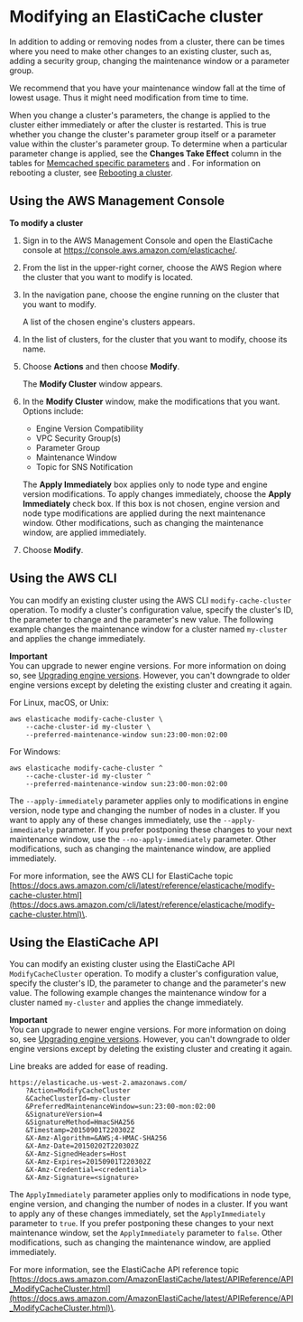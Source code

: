 # Modifying an ElastiCache cluster<a name="Clusters.Modify"></a>

In addition to adding or removing nodes from a cluster, there can be times where you need to make other changes to an existing cluster, such as, adding a security group, changing the maintenance window or a parameter group\.

We recommend that you have your maintenance window fall at the time of lowest usage\. Thus it might need modification from time to time\.

When you change a cluster's parameters, the change is applied to the cluster either immediately or after the cluster is restarted\. This is true whether you change the cluster's parameter group itself or a parameter value within the cluster's parameter group\. To determine when a particular parameter change is applied, see the **Changes Take Effect** column in the tables for [Memcached specific parameters](ParameterGroups.Memcached.md) and  \. For information on rebooting a cluster, see [Rebooting a cluster](Clusters.Rebooting.md)\.

## Using the AWS Management Console<a name="Clusters.Modify.CON"></a>

**To modify a cluster**

1. Sign in to the AWS Management Console and open the ElastiCache console at [ https://console\.aws\.amazon\.com/elasticache/](https://console.aws.amazon.com/elasticache/)\.

1. From the list in the upper\-right corner, choose the AWS Region where the cluster that you want to modify is located\.

1. In the navigation pane, choose the engine running on the cluster that you want to modify\.

   A list of the chosen engine's clusters appears\.

1. In the list of clusters, for the cluster that you want to modify, choose its name\. 

1. Choose **Actions** and then choose **Modify**\. 

   The **Modify Cluster** window appears\.

1. In the **Modify Cluster** window, make the modifications that you want\. Options include:
   + Engine Version Compatibility
   + VPC Security Group\(s\)
   + Parameter Group
   + Maintenance Window
   + Topic for SNS Notification

   The **Apply Immediately** box applies only to node type and engine version modifications\. To apply changes immediately, choose the **Apply Immediately** check box\. If this box is not chosen, engine version and node type modifications are applied during the next maintenance window\. Other modifications, such as changing the maintenance window, are applied immediately\.

1. Choose **Modify**\.

## Using the AWS CLI<a name="Clusters.Modify.CLI"></a>

You can modify an existing cluster using the AWS CLI `modify-cache-cluster` operation\. To modify a cluster's configuration value, specify the cluster's ID, the parameter to change and the parameter's new value\. The following example changes the maintenance window for a cluster named `my-cluster` and applies the change immediately\.

**Important**  
You can upgrade to newer engine versions\. For more information on doing so, see [Upgrading engine versions](VersionManagement.md)\. However, you can't downgrade to older engine versions except by deleting the existing cluster and creating it again\.

For Linux, macOS, or Unix:

```
aws elasticache modify-cache-cluster \
    --cache-cluster-id my-cluster \
    --preferred-maintenance-window sun:23:00-mon:02:00
```

For Windows:

```
aws elasticache modify-cache-cluster ^
    --cache-cluster-id my-cluster ^
    --preferred-maintenance-window sun:23:00-mon:02:00
```

The `--apply-immediately` parameter applies only to modifications in engine version, node type and changing the number of nodes in a cluster\. If you want to apply any of these changes immediately, use the `--apply-immediately` parameter\. If you prefer postponing these changes to your next maintenance window, use the `--no-apply-immediately` parameter\. Other modifications, such as changing the maintenance window, are applied immediately\.

For more information, see the AWS CLI for ElastiCache topic [https://docs.aws.amazon.com/cli/latest/reference/elasticache/modify-cache-cluster.html](https://docs.aws.amazon.com/cli/latest/reference/elasticache/modify-cache-cluster.html)\.

## Using the ElastiCache API<a name="Clusters.Modify.API"></a>

You can modify an existing cluster using the ElastiCache API `ModifyCacheCluster` operation\. To modify a cluster's configuration value, specify the cluster's ID, the parameter to change and the parameter's new value\. The following example changes the maintenance window for a cluster named `my-cluster` and applies the change immediately\.

**Important**  
You can upgrade to newer engine versions\. For more information on doing so, see [Upgrading engine versions](VersionManagement.md)\. However, you can't downgrade to older engine versions except by deleting the existing cluster and creating it again\.

Line breaks are added for ease of reading\.

```
https://elasticache.us-west-2.amazonaws.com/
    ?Action=ModifyCacheCluster
    &CacheClusterId=my-cluster
    &PreferredMaintenanceWindow=sun:23:00-mon:02:00
    &SignatureVersion=4
    &SignatureMethod=HmacSHA256
    &Timestamp=20150901T220302Z
    &X-Amz-Algorithm=&AWS;4-HMAC-SHA256
    &X-Amz-Date=20150202T220302Z
    &X-Amz-SignedHeaders=Host
    &X-Amz-Expires=20150901T220302Z
    &X-Amz-Credential=<credential>
    &X-Amz-Signature=<signature>
```

The `ApplyImmediately` parameter applies only to modifications in node type, engine version, and changing the number of nodes in a cluster\. If you want to apply any of these changes immediately, set the `ApplyImmediately` parameter to `true`\. If you prefer postponing these changes to your next maintenance window, set the `ApplyImmediately` parameter to `false`\. Other modifications, such as changing the maintenance window, are applied immediately\.

For more information, see the ElastiCache API reference topic [https://docs.aws.amazon.com/AmazonElastiCache/latest/APIReference/API_ModifyCacheCluster.html](https://docs.aws.amazon.com/AmazonElastiCache/latest/APIReference/API_ModifyCacheCluster.html)\.
